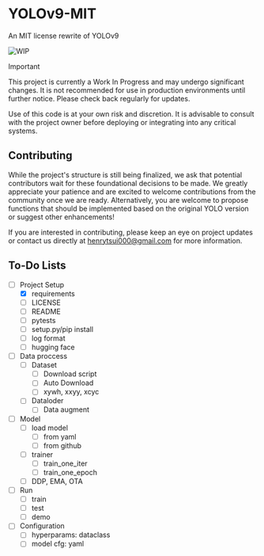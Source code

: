 # YOLOv9-MIT
An MIT license rewrite of YOLOv9

![WIP](https://img.shields.io/badge/status-WIP-orange)
> [!IMPORTANT]
> This project is currently a Work In Progress and may undergo significant changes. It is not recommended for use in production environments until further notice. Please check back regularly for updates.
> 
> Use of this code is at your own risk and discretion. It is advisable to consult with the project owner before deploying or integrating into any critical systems.

## Contributing

While the project's structure is still being finalized, we ask that potential contributors wait for these foundational decisions to be made. We greatly appreciate your patience and are excited to welcome contributions from the community once we are ready. Alternatively, you are welcome to propose functions that should be implemented based on the original YOLO version or suggest other enhancements! 

If you are interested in contributing, please keep an eye on project updates or contact us directly at [henrytsui000@gmail.com](mailto:henrytsui000@gmail.com) for more information.



## To-Do Lists
- [ ] Project Setup
    - [X] requirements
    - [ ] LICENSE
    - [ ] README
    - [ ] pytests
    - [ ] setup.py/pip install
    - [ ] log format
    - [ ] hugging face
- [ ] Data proccess
    - [ ] Dataset
        - [ ] Download script
        - [ ] Auto Download
        - [ ] xywh, xxyy, xcyc
    - [ ] Dataloder
        - [ ] Data augment
- [ ] Model
    - [ ] load model
        - [ ] from yaml
        - [ ] from github
    - [ ] trainer
        - [ ] train_one_iter
        - [ ] train_one_epoch
    - [ ] DDP, EMA, OTA
- [ ] Run
    - [ ] train
    - [ ] test
    - [ ] demo
- [ ] Configuration
    - [ ] hyperparams: dataclass
    - [ ] model cfg: yaml